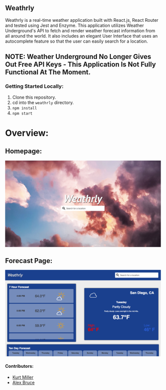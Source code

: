 ## Weathrly

Weathrly is a real-time weather application built with React.js, React Router and tested using Jest and Enzyme. This application utilizes Weather Underground's API to fetch and render weather forecast information from all around the world. It also includes an elegant User Interface that uses an autocomplete feature so that the user can easily search for a location.

## NOTE: Weather Underground No Longer Gives Out Free API Keys - This Application Is Not Fully Functional At The Moment.

### Getting Started Locally:

1. Clone this repository.
2. cd into the `weathrly` directory.
3. `npm install`
4. `npm start`

# Overview:

## Homepage:

<img src="/src/images/weathrly-homepage.svg" alt="homepage">

## Forecast Page:

<img src="/src/images/forecast-page.svg" alt="forecast page">

#### Contributors:

- [Kurt Miller](https://github.com/kmiller9393)
- [Alex Bruce](https://github.com/Alexbruce1)
